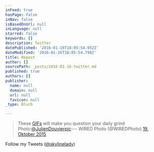 ```yaml
---
inFeed: true
hasPage: false
inNav: false
isBasedOnUrl: null
inLanguage: null
starred: false
keywords: []
description: Twitter
datePublished: '2016-01-16T18:05:54.952Z'
dateModified: '2016-01-16T18:05:54.798Z'
title: Repost
author: []
sourcePath: _posts/2016-01-16-twitter.md
published: true
authors: []
publisher:
  name: null
  domain: null
  url: null
  favicon: null
_type: Blurb

---
```

> These [GIFs][0] will make you question your daily grind Photo:[@JulienDouvierpic][0]--- WIRED Photo (@WIREDPhoto) [19\. Oktober 2015][1]

Follow my  Tweets ([@skylinelady][2])

[0]: https://t.co/6mhHRaFUcU
[1]: https://twitter.com/WIREDPhoto/status/656207312584069124
[2]: https://twitter.com/skylinelady